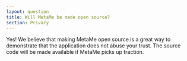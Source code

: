 ```yaml
---
layout: question
title: Will MetaMe be made open source?
section: Privacy 
---
```


Yes! We believe that making MetaMe open source is a great way to demonstrate that the application does not abuse your trust. The source code will be made available if MetaMe picks up traction.